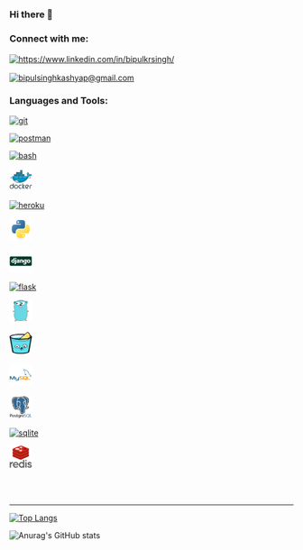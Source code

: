 ### Hi there 👋
<h3 align="left">Connect with me:</h3>

<p align="left">

<a href="https://www.linkedin.com/in/bipulkrsingh/" target="blank"><img align="center" src="https://img.shields.io/badge/-BipulKumarSingh-blue?style=flat-square&logo=Linkedin&logoColor=white" alt="https://www.linkedin.com/in/bipulkrsingh/" /></a>

<a href="mailto:bipulsinghkashyap@gmail.com" target="blank"><img align="center" src="https://img.shields.io/badge/bipulsinghkashyap@gmail.com-red?style=flat-square&logo=Gmail&logoColor=white" alt="bipulsinghkashyap@gmail.com" /></a>

</p>

<h3 align="left">Languages and Tools:</h3>

<p align="left">

  <a href="https://git-scm.com/" target="_blank"><img src="https://www.vectorlogo.zone/logos/git-scm/git-scm-icon.svg" alt="git" width="40" height="40"/></a>

  <a href="https://postman.com" target="_blank"><img src="https://www.vectorlogo.zone/logos/getpostman/getpostman-icon.svg" alt="postman" width="40" height="40"/></a>

  <a href="https://www.gnu.org/software/bash/" target="_blank"><img src="https://www.vectorlogo.zone/logos/gnu_bash/gnu_bash-icon.svg" alt="bash" width="40" height="40"/></a>

  <a href="https://www.docker.com/" target="_blank"><img src="https://raw.githubusercontent.com/devicons/devicon/master/icons/docker/docker-original-wordmark.svg" alt="docker" width="40" height="40"/></a>

  <a href="https://heroku.com" target="_blank"><img src="https://www.vectorlogo.zone/logos/heroku/heroku-icon.svg" alt="heroku" width="40" height="40"/></a>

  <a href="https://www.python.org" target="_blank"><img src="https://raw.githubusercontent.com/devicons/devicon/master/icons/python/python-original.svg" alt="python" width="40" height="40"/></a>

  <a href="https://www.djangoproject.com/" target="_blank"><img src="https://raw.githubusercontent.com/devicons/devicon/master/icons/django/django-original.svg" alt="django" width="40" height="40"/></a>

  <a href="https://flask.palletsprojects.com/" target="_blank"> <img src="https://www.vectorlogo.zone/logos/pocoo_flask/pocoo_flask-icon.svg" alt="flask" width="40" height="40"/></a>

  <a href="https://golang.org" target="_blank"> <img src="https://raw.githubusercontent.com/devicons/devicon/master/icons/go/go-original.svg" alt="go" width="40" height="40"/></a>

  <a href="https://gin-gonic.com/" target="_blank"> <img src="https://raw.githubusercontent.com/gin-gonic/logo/master/color.svg" alt="gin" width="40" height="40"/></a>

  <a href="https://www.mysql.com/" target="_blank"><img src="https://raw.githubusercontent.com/devicons/devicon/master/icons/mysql/mysql-original-wordmark.svg" alt="mysql" width="40" height="40"/></a>

  <a href="https://www.postgresql.org" target="_blank"><img src="https://raw.githubusercontent.com/devicons/devicon/master/icons/postgresql/postgresql-original-wordmark.svg" alt="postgresql" width="40" height="40"/></a>

  <a href="https://www.sqlite.org/" target="_blank"><img src="https://www.vectorlogo.zone/logos/sqlite/sqlite-icon.svg" alt="sqlite" width="40" height="40"/></a>

  <a href="https://redis.io" target="_blank"> <img src="https://raw.githubusercontent.com/devicons/devicon/master/icons/redis/redis-original-wordmark.svg" alt="redis" width="40" height="40"/></a>

</p>

<br />

<br />

---
[![Top Langs](https://github-readme-stats.vercel.app/api/top-langs/?username=M-Abdus-Shakur&layout=compact)](https://github.com/M-Abdus-Shakur)

![Anurag's GitHub stats](https://github-readme-stats.vercel.app/api?username=M-Abdus-Shakur&show_icons=true&theme=radical)
<!--
**M-Abdus-Shakur/M-Abdus-Shakur** is a ✨ _special_ ✨ repository because its `README.md` (this file) appears on your GitHub profile.

Here are some ideas to get you started:

- 🔭 I’m currently working on ...
- 🌱 I’m currently learning ...
- 👯 I’m looking to collaborate on ...
- 🤔 I’m looking for help with ...
- 💬 Ask me about ...
- 📫 How to reach me: ...
- 😄 Pronouns: ...
- ⚡ Fun fact: ...
-->
